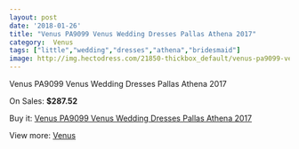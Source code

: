 ```yaml
---
layout: post
date: '2018-01-26'
title: "Venus PA9099 Venus Wedding Dresses Pallas Athena 2017"
category:  Venus
tags: ["little","wedding","dresses","athena","bridesmaid"]
image: http://img.hectodress.com/21850-thickbox_default/venus-pa9099-venus-wedding-dresses-pallas-athena-2013.jpg
---
```

Venus PA9099 Venus Wedding Dresses Pallas Athena 2017

On Sales: **$287.52**
<a href="https://www.hectodress.com/-venus/10124-venus-pa9099-venus-wedding-dresses-pallas-athena-2013.html"><amp-img layout="responsive" width="600" height="600" src="//img.hectodress.com/21850-thickbox_default/venus-pa9099-venus-wedding-dresses-pallas-athena-2013.jpg" alt="Venus PA9099 Venus Wedding Dresses Pallas Athena 2017 0" /></a>
<a href="https://www.hectodress.com/-venus/10124-venus-pa9099-venus-wedding-dresses-pallas-athena-2013.html"><amp-img layout="responsive" width="600" height="600" src="//img.hectodress.com/21851-thickbox_default/venus-pa9099-venus-wedding-dresses-pallas-athena-2013.jpg" alt="Venus PA9099 Venus Wedding Dresses Pallas Athena 2017 1" /></a>

Buy it: [Venus PA9099 Venus Wedding Dresses Pallas Athena 2017](https://www.hectodress.com/-venus/10124-venus-pa9099-venus-wedding-dresses-pallas-athena-2013.html "Venus PA9099 Venus Wedding Dresses Pallas Athena 2017")

View more: [ Venus](https://www.hectodress.com/167--venus " Venus")
